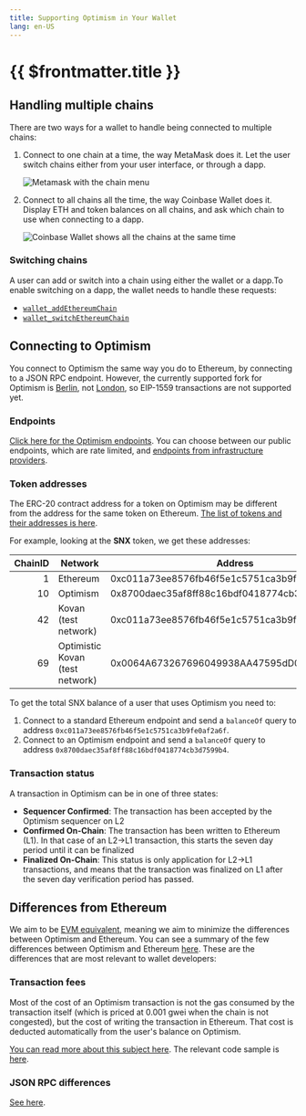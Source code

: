 ```yaml
---
title: Supporting Optimism in Your Wallet
lang: en-US
---
```


# {{ $frontmatter.title }}


## Handling multiple chains

There are two ways for a wallet to handle being connected to multiple chains:

1. Connect to one chain at a time, the way MetaMask does it. Let the user switch chains either from your user interface, or through a dapp.

   ![Metamask with the chain menu](../../../assets/docs/developers/by-role/wallet-dev/chains-metamask.png)

1. Connect to all chains all the time, the way Coinbase Wallet does it. Display ETH and token balances on all chains, and ask which chain to use when connecting to a dapp.

   ![Coinbase Wallet shows all the chains at the same time](../../../assets/docs/developers/by-role/wallet-dev/chains-coinbase.png)

### Switching chains

A user can add or switch into a chain using either the wallet or a dapp.To enable switching on a dapp, the wallet needs to handle these requests:

- [`wallet_addEthereumChain`](https://eips.ethereum.org/EIPS/eip-3085)
- [`wallet_switchEthereumChain`](https://eips.ethereum.org/EIPS/eip-3326)


## Connecting to Optimism

You connect to Optimism the same way you do to Ethereum, by connecting to a JSON RPC endpoint. However, the currently supported fork for Optimism is [Berlin](https://eth.wiki/roadmap/berlin), not [London](https://eth.wiki/roadmap/london), so EIP-1559 transactions are not supported yet.

### Endpoints

[Click here for the Optimism endpoints](../../infra/networks.md). You can choose between our public endpoints, which are rate limited, and [endpoints from infrastructure providers](../../infra/networks.md#rpc-endpoints).

### Token addresses

The ERC-20 contract address for a token on Optimism may be different from the address for the same token on Ethereum. [The list of tokens and their addresses is here](https://static.optimism.io/optimism.tokenlist.json).

For example, looking at the **SNX** token, we get these addresses:

| ChainID | Network | Address |
| -: | - | - |
| 1  | Ethereum    | 0xc011a73ee8576fb46f5e1c5751ca3b9fe0af2a6f |
| 10 | Optimism    | 0x8700daec35af8ff88c16bdf0418774cb3d7599b4
| 42 | Kovan (test network) | 0xc011a73ee8576fb46f5e1c5751ca3b9fe0af2a6f
| 69 | Optimistic Kovan (test network) | 0x0064A673267696049938AA47595dD0B3C2e705A1

To get the total SNX balance of a user that uses Optimism you need to:

1. Connect to a standard Ethereum endpoint and send a `balanceOf` query to address `0xc011a73ee8576fb46f5e1c5751ca3b9fe0af2a6f`.
1. Connect to an Optimism endpoint and send a `balanceOf` query to address `0x8700daec35af8ff88c16bdf0418774cb3d7599b4`.

### Transaction status

A transaction in Optimism can be in one of three states:

- **Sequencer Confirmed**: The transaction has been accepted by the Optimism sequencer on L2
- **Confirmed On-Chain**: The transaction has been written to Ethereum (L1). In that case of an L2->L1 transaction, this starts the seven day period until it can be finalized
- **Finalized On-Chain**: This status is only application for L2->L1 transactions, and means that the transaction was finalized on L1 after the seven day verification period has passed.


## Differences from Ethereum

We aim to be [EVM equivalent](https://medium.com/ethereum-optimism/introducing-evm-equivalence-5c2021deb306), meaning we aim to minimize the differences between Optimism and Ethereum. You can see a summary of the few differences between Optimism and Ethereum [here](../l2/differences.md). These are the differences that are most relevant to wallet developers:

### Transaction fees

Most of the cost of an Optimism transaction is not the gas consumed by the transaction itself (which is priced at 0.001 gwei when the chain is not congested), but the cost of writing the transaction in Ethereum. That cost is deducted automatically from the user's balance on Optimism.

[You can read more about this subject here](../l2/new-fees.md). The relevant code sample is [here](../l2/new-fees.md#for-frontend-and-wallet-developers).

### JSON RPC differences

[See here](../l2/json-rpc.md).